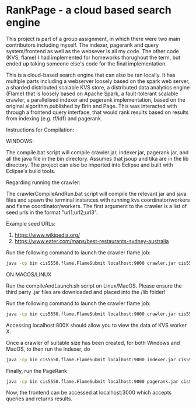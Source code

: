 # RankPage - a cloud based search engine

This project is part of a group assignment, in which there were two main contributors including myself. The indexer, pagerank and query system/frontend as well as the websever is all my code. The other code (KVS, flame) I had implemented for homeworks thorughout the term, but ended up taking someone else's code for the final implementation.

This is a cloud-based search engine that can also be ran locally. It has multiple parts including a webserver loosely based on the spark web server, a sharded distributed scalable KVS store, a distributed data analytics engine (Flame) that is loosely based on Apache Spark, a fault-tolerant scalable crawler, a parallelised indexer and pagerank implementation, based on the original algorithm published by Brin and Page. This was interacted with through a frontend query interface, that would rank results based on results from indexing (e.g. tf/idf) and pagerank.

Instructions for Compilation:

WINDOWS:

The compile.bat script will compile crawler.jar, indexer.jar, pagerank.jar, and all the java file in the bin directory. Assumes that jsoup and tika are in the lib directory. The project can also be imported into Eclipse and built with Eclipse's build tools.

Regarding running the crawler:

The crawlerCompileAndRun.bat script will compile the relevant jar and java files and spawn the terminal instances with running kvs coordinator/workers and flame coordinator/workers.
The first argument to the crawler is a list of seed urls in the format "url1;url2;url3".

Example seed URLs:
1. https://www.wikipedia.org/
2. https://www.eater.com/maps/best-restaurants-sydney-australia

Run the following command to launch the crawler flame job:

```bash
java -cp bin cis5550.flame.FlameSubmit localhost:9000 crawler.jar cis5550.jobs.Crawler "https://www.wikipedia.org/;https://www.eater.com/maps/best-restaurants-sydney-australia
```

ON MACOS/LINUX

Run the compileAndLaunch.sh script on Linux/MacOS. Please ensure the third party .jar files are downloaded and placed into the /lib folder!

Run the following command to launch the crawler flame job:

```bash
java -cp bin cis5550.flame.FlameSubmit localhost:9000 crawler.jar cis5550.jobs.Crawler https://www.wikipedia.org/;https://www.eater.com/maps/best-restaurants-sydney-australia
```

Accessing localhost:800X should allow you to view the data of KVS worker X.

Once a crawler of suitable size has been created, for both Windows and MacOS, to then run the Indexer, do

```bash
java -cp bin cis5550.flame.FlameSubmit localhost:9000 indexer.jar cis5550.jobs.Indexer
```

Finally, run the PageRank

```bash
java -cp bin cis5550.flame.FlameSubmit localhost:9000 pagerank.jar cis5550.jobs.PageRank
```

Now, the frontend can be accessed at localhost:3000 which accepts queries and returns results.
